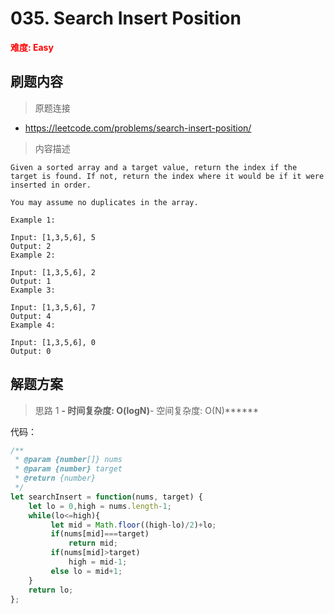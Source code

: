 # 035. Search Insert Position

**<font color=red>难度: Easy</font>**

## 刷题内容

> 原题连接

* https://leetcode.com/problems/search-insert-position/

> 内容描述

```
Given a sorted array and a target value, return the index if the target is found. If not, return the index where it would be if it were inserted in order.

You may assume no duplicates in the array.

Example 1:

Input: [1,3,5,6], 5
Output: 2
Example 2:

Input: [1,3,5,6], 2
Output: 1
Example 3:

Input: [1,3,5,6], 7
Output: 4
Example 4:

Input: [1,3,5,6], 0
Output: 0
```

## 解题方案

> 思路 1
******- 时间复杂度: O(logN)******- 空间复杂度: O(N)******

代码：

```javascript
/**
 * @param {number[]} nums
 * @param {number} target
 * @return {number}
 */
let searchInsert = function(nums, target) {
    let lo = 0,high = nums.length-1;
    while(lo<=high){
         let mid = Math.floor((high-lo)/2)+lo;
         if(nums[mid]===target)
             return mid;
         if(nums[mid]>target)
             high = mid-1;
         else lo = mid+1;
    }
    return lo;
};
```

